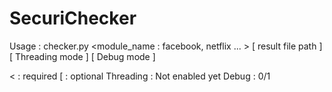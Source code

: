 # SecuriChecker
Usage : checker.py <module_name : facebook, netflix ... > <combo file path> [ result file path ] [ Threading mode ] [ Debug mode ]
  
  < : required
  [ : optional
     Threading : Not enabled yet
     Debug : 0/1
     
